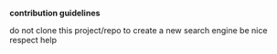 <b>contribution guidelines</b>
<p>do not clone this project/repo to create a new search engine
be nice
respect
help
</p>